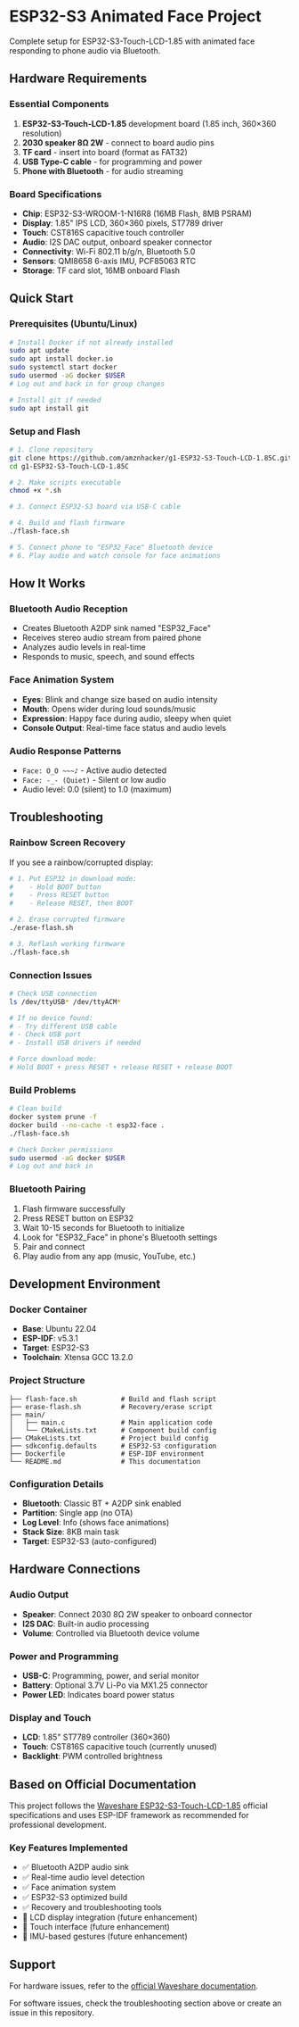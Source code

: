 # ESP32-S3 Animated Face Project

Complete setup for ESP32-S3-Touch-LCD-1.85 with animated face responding to phone audio via Bluetooth.

## Hardware Requirements

### Essential Components
1. **ESP32-S3-Touch-LCD-1.85** development board (1.85 inch, 360×360 resolution)
2. **2030 speaker 8Ω 2W** - connect to board audio pins
3. **TF card** - insert into board (format as FAT32)
4. **USB Type-C cable** - for programming and power
5. **Phone with Bluetooth** - for audio streaming

### Board Specifications
- **Chip**: ESP32-S3-WROOM-1-N16R8 (16MB Flash, 8MB PSRAM)
- **Display**: 1.85" IPS LCD, 360×360 pixels, ST7789 driver
- **Touch**: CST816S capacitive touch controller
- **Audio**: I2S DAC output, onboard speaker connector
- **Connectivity**: Wi-Fi 802.11 b/g/n, Bluetooth 5.0
- **Sensors**: QMI8658 6-axis IMU, PCF85063 RTC
- **Storage**: TF card slot, 16MB onboard Flash

## Quick Start

### Prerequisites (Ubuntu/Linux)
```bash
# Install Docker if not already installed
sudo apt update
sudo apt install docker.io
sudo systemctl start docker
sudo usermod -aG docker $USER
# Log out and back in for group changes

# Install git if needed
sudo apt install git
```

### Setup and Flash
```bash
# 1. Clone repository
git clone https://github.com/amznhacker/g1-ESP32-S3-Touch-LCD-1.85C.git
cd g1-ESP32-S3-Touch-LCD-1.85C

# 2. Make scripts executable
chmod +x *.sh

# 3. Connect ESP32-S3 board via USB-C cable

# 4. Build and flash firmware
./flash-face.sh

# 5. Connect phone to "ESP32_Face" Bluetooth device
# 6. Play audio and watch console for face animations
```

## How It Works

### Bluetooth Audio Reception
- Creates Bluetooth A2DP sink named "ESP32_Face"
- Receives stereo audio stream from paired phone
- Analyzes audio levels in real-time
- Responds to music, speech, and sound effects

### Face Animation System
- **Eyes**: Blink and change size based on audio intensity
- **Mouth**: Opens wider during loud sounds/music
- **Expression**: Happy face during audio, sleepy when quiet
- **Console Output**: Real-time face status and audio levels

### Audio Response Patterns
- `Face: O_O ~~~♪` - Active audio detected
- `Face: -_- (Quiet)` - Silent or low audio
- Audio level: 0.0 (silent) to 1.0 (maximum)

## Troubleshooting

### Rainbow Screen Recovery
If you see a rainbow/corrupted display:
```bash
# 1. Put ESP32 in download mode:
#    - Hold BOOT button
#    - Press RESET button
#    - Release RESET, then BOOT

# 2. Erase corrupted firmware
./erase-flash.sh

# 3. Reflash working firmware
./flash-face.sh
```

### Connection Issues
```bash
# Check USB connection
ls /dev/ttyUSB* /dev/ttyACM*

# If no device found:
# - Try different USB cable
# - Check USB port
# - Install USB drivers if needed

# Force download mode:
# Hold BOOT + press RESET + release RESET + release BOOT
```

### Build Problems
```bash
# Clean build
docker system prune -f
docker build --no-cache -t esp32-face .
./flash-face.sh

# Check Docker permissions
sudo usermod -aG docker $USER
# Log out and back in
```

### Bluetooth Pairing
1. Flash firmware successfully
2. Press RESET button on ESP32
3. Wait 10-15 seconds for Bluetooth to initialize
4. Look for "ESP32_Face" in phone's Bluetooth settings
5. Pair and connect
6. Play audio from any app (music, YouTube, etc.)

## Development Environment

### Docker Container
- **Base**: Ubuntu 22.04
- **ESP-IDF**: v5.3.1
- **Target**: ESP32-S3
- **Toolchain**: Xtensa GCC 13.2.0

### Project Structure
```
├── flash-face.sh           # Build and flash script
├── erase-flash.sh          # Recovery/erase script  
├── main/
│   ├── main.c              # Main application code
│   └── CMakeLists.txt      # Component build config
├── CMakeLists.txt          # Project build config
├── sdkconfig.defaults      # ESP32-S3 configuration
├── Dockerfile              # ESP-IDF environment
└── README.md               # This documentation
```

### Configuration Details
- **Bluetooth**: Classic BT + A2DP sink enabled
- **Partition**: Single app (no OTA)
- **Log Level**: Info (shows face animations)
- **Stack Size**: 8KB main task
- **Target**: ESP32-S3 (auto-configured)

## Hardware Connections

### Audio Output
- **Speaker**: Connect 2030 8Ω 2W speaker to onboard connector
- **I2S DAC**: Built-in audio processing
- **Volume**: Controlled via Bluetooth device volume

### Power and Programming
- **USB-C**: Programming, power, and serial monitor
- **Battery**: Optional 3.7V Li-Po via MX1.25 connector
- **Power LED**: Indicates board power status

### Display and Touch
- **LCD**: 1.85" ST7789 controller (360×360)
- **Touch**: CST816S capacitive touch (currently unused)
- **Backlight**: PWM controlled brightness

## Based on Official Documentation

This project follows the [Waveshare ESP32-S3-Touch-LCD-1.85](https://www.waveshare.com/wiki/ESP32-S3-Touch-LCD-1.85) official specifications and uses ESP-IDF framework as recommended for professional development.

### Key Features Implemented
- ✅ Bluetooth A2DP audio sink
- ✅ Real-time audio level detection  
- ✅ Face animation system
- ✅ ESP32-S3 optimized build
- ✅ Recovery and troubleshooting tools
- 🔄 LCD display integration (future enhancement)
- 🔄 Touch interface (future enhancement)
- 🔄 IMU-based gestures (future enhancement)

## Support

For hardware issues, refer to the [official Waveshare documentation](https://www.waveshare.com/wiki/ESP32-S3-Touch-LCD-1.85).

For software issues, check the troubleshooting section above or create an issue in this repository.
